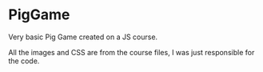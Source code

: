 # PigGame

Very basic Pig Game created on a JS course.

All the images and CSS are from the course files, I was just responsible for the code.
